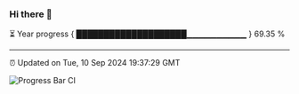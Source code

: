 ### Hi there 👋

⏳ Year progress { ████████████████████▁▁▁▁▁▁▁▁▁▁ } 69.35 %

---

⏰ Updated on Tue, 10 Sep 2024 19:37:29 GMT

![Progress Bar CI](https://github.com/IshwaranRudhara/GIT-ACTION/workflows/Progress%20Bar%20CI/badge.svg)

